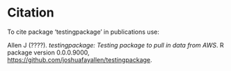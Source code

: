 # Citation

To cite package ‘testingpackage’ in publications use:

<p>Allen J (????).
<em>testingpackage: Testing package to pull in data from AWS</em>.
R package version 0.0.0.9000, <a href="https://github.com/joshuafayallen/testingpackage">https://github.com/joshuafayallen/testingpackage</a>. 
</p>
